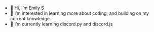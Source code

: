 - 👋 Hi, I’m Emily S
- 👀 I’m interested in learning more about coding, and building on my current knowledge. 
- 🌱 I’m currently learning discord.py and discord.js


<!---
EmilyS5/EmilyS5 is a ✨ special ✨ repository because its `README.md` (this file) appears on your GitHub profile.
You can click the Preview link to take a look at your changes.
--->

